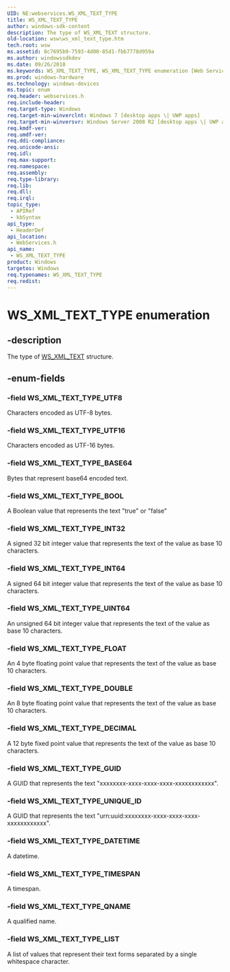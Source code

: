 ```yaml
---
UID: NE:webservices.WS_XML_TEXT_TYPE
title: WS_XML_TEXT_TYPE
author: windows-sdk-content
description: The type of WS_XML_TEXT structure.
old-location: wsw\ws_xml_text_type.htm
tech.root: wsw
ms.assetid: 8c7695b9-7593-4d00-85d1-fbb7778d959a
ms.author: windowssdkdev
ms.date: 09/26/2018
ms.keywords: WS_XML_TEXT_TYPE, WS_XML_TEXT_TYPE enumeration [Web Services for Windows], WS_XML_TEXT_TYPE_BASE64, WS_XML_TEXT_TYPE_BOOL, WS_XML_TEXT_TYPE_DATETIME, WS_XML_TEXT_TYPE_DECIMAL, WS_XML_TEXT_TYPE_DOUBLE, WS_XML_TEXT_TYPE_FLOAT, WS_XML_TEXT_TYPE_GUID, WS_XML_TEXT_TYPE_INT32, WS_XML_TEXT_TYPE_INT64, WS_XML_TEXT_TYPE_LIST, WS_XML_TEXT_TYPE_QNAME, WS_XML_TEXT_TYPE_TIMESPAN, WS_XML_TEXT_TYPE_UINT64, WS_XML_TEXT_TYPE_UNIQUE_ID, WS_XML_TEXT_TYPE_UTF16, WS_XML_TEXT_TYPE_UTF8, webservices/WS_XML_TEXT_TYPE, webservices/WS_XML_TEXT_TYPE_BASE64, webservices/WS_XML_TEXT_TYPE_BOOL, webservices/WS_XML_TEXT_TYPE_DATETIME, webservices/WS_XML_TEXT_TYPE_DECIMAL, webservices/WS_XML_TEXT_TYPE_DOUBLE, webservices/WS_XML_TEXT_TYPE_FLOAT, webservices/WS_XML_TEXT_TYPE_GUID, webservices/WS_XML_TEXT_TYPE_INT32, webservices/WS_XML_TEXT_TYPE_INT64, webservices/WS_XML_TEXT_TYPE_LIST, webservices/WS_XML_TEXT_TYPE_QNAME, webservices/WS_XML_TEXT_TYPE_TIMESPAN, webservices/WS_XML_TEXT_TYPE_UINT64, webservices/WS_XML_TEXT_TYPE_UNIQUE_ID, webservices/WS_XML_TEXT_TYPE_UTF16, webservices/WS_XML_TEXT_TYPE_UTF8, wsw.ws_xml_text_type
ms.prod: windows-hardware
ms.technology: windows-devices
ms.topic: enum
req.header: webservices.h
req.include-header: 
req.target-type: Windows
req.target-min-winverclnt: Windows 7 [desktop apps \| UWP apps]
req.target-min-winversvr: Windows Server 2008 R2 [desktop apps \| UWP apps]
req.kmdf-ver: 
req.umdf-ver: 
req.ddi-compliance: 
req.unicode-ansi: 
req.idl: 
req.max-support: 
req.namespace: 
req.assembly: 
req.type-library: 
req.lib: 
req.dll: 
req.irql: 
topic_type:
 - APIRef
 - kbSyntax
api_type:
 - HeaderDef
api_location:
 - WebServices.h
api_name:
 - WS_XML_TEXT_TYPE
product: Windows
targetos: Windows
req.typenames: WS_XML_TEXT_TYPE
req.redist: 
---
```


# WS_XML_TEXT_TYPE enumeration


## -description


The type of <a href="https://msdn.microsoft.com/430edd13-b664-4e10-8d61-ffa6a01dcb90">WS_XML_TEXT</a> structure.
      


## -enum-fields




### -field WS_XML_TEXT_TYPE_UTF8

Characters encoded as UTF-8 bytes.
        


### -field WS_XML_TEXT_TYPE_UTF16

Characters encoded as UTF-16 bytes.
        


### -field WS_XML_TEXT_TYPE_BASE64

Bytes that represent base64 encoded text.
        


### -field WS_XML_TEXT_TYPE_BOOL

A Boolean value that represents the text "true" or "false"
        


### -field WS_XML_TEXT_TYPE_INT32

A signed 32 bit integer value that represents the text of the value as base 10 characters.
        


### -field WS_XML_TEXT_TYPE_INT64

A signed 64 bit integer value that represents the text of the value as base 10 characters.
        


### -field WS_XML_TEXT_TYPE_UINT64

An unsigned 64 bit integer value that represents the text of the value as base 10 characters.
        


### -field WS_XML_TEXT_TYPE_FLOAT

An 4 byte floating point value that represents the text of the value as base 10 characters.
        


### -field WS_XML_TEXT_TYPE_DOUBLE

An 8 byte floating point value that represents the text of the value as base 10 characters.
        


### -field WS_XML_TEXT_TYPE_DECIMAL

A 12 byte fixed point value that represents the text of the value as base 10 characters.
        


### -field WS_XML_TEXT_TYPE_GUID

A GUID that represents the text "xxxxxxxx-xxxx-xxxx-xxxx-xxxxxxxxxxxx".
        


### -field WS_XML_TEXT_TYPE_UNIQUE_ID

A GUID that represents the text "urn:uuid:xxxxxxxx-xxxx-xxxx-xxxx-xxxxxxxxxxxx".
        


### -field WS_XML_TEXT_TYPE_DATETIME

A datetime.
        


### -field WS_XML_TEXT_TYPE_TIMESPAN

A timespan.
        


### -field WS_XML_TEXT_TYPE_QNAME

A qualified name.
        


### -field WS_XML_TEXT_TYPE_LIST

A list of values that represent their text forms separated by a single whitespace character.
        

